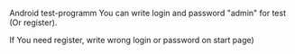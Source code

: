 Android test-programm
You can write login and password "admin" for test (Or register).

If You need register, write wrong login or password on start page)
